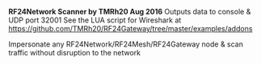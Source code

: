 
   **RF24Network Scanner by TMRh20 Aug 2016**
   Outputs data to console & UDP port 32001
   See the LUA script for Wireshark at https://github.com/TMRh20/RF24Gateway/tree/master/examples/addons
   
   Impersonate any RF24Network/RF24Mesh/RF24Gateway node & scan traffic without disruption to the network
